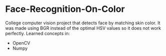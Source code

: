 # Face-Recognition-On-Color

College computer vision project that detects face by matching skin color. It was made using BGR instead of the optimal HSV values so 
it does not work perfectly.
    Learned concepts in:
 - OpenCV
 - Numpy
